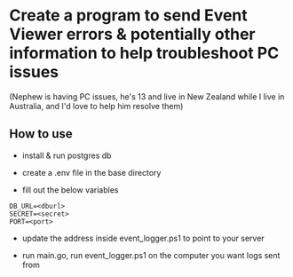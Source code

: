 # Create a program to send Event Viewer errors & potentially other information to help troubleshoot PC issues

(Nephew is having PC issues, he's 13 and live in New Zealand while I live in Australia, and I'd love to help him resolve them)

## How to use

- install & run postgres db

- create a .env file in the base directory
- fill out the below variables

```
DB_URL=<dburl>
SECRET=<secret>
PORT=<port>
```

- update the address inside event_logger.ps1 to point to your server

- run main.go, run event_logger.ps1 on the computer you want logs sent from
